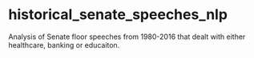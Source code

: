 # historical_senate_speeches_nlp
Analysis of Senate floor speeches from 1980-2016 that dealt with either healthcare, banking or educaiton.
